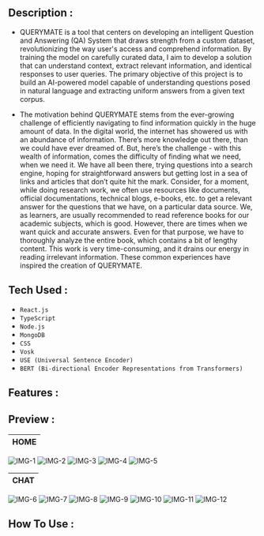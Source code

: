 ## Description :

- QUERYMATE is a tool that centers on developing an intelligent Question and Answering (QA) System that draws strength from a custom dataset, revolutionizing the way user's access and comprehend information. By training the model on carefully curated data, I aim to develop a solution that can understand context, extract relevant information, and identical responses to user queries. The primary objective of this project is to build an AI-powered model capable of understanding questions posed in natural language and extracting uniform answers from a given text corpus. 

- The motivation behind QUERYMATE stems from the ever-growing challenge of efficiently navigating to find information quickly in the huge amount of data. In the digital world, the internet has showered us with an abundance of information. There’s more knowledge out there, than we could have ever dreamed of. But, here’s the challenge - with this wealth of information, comes the difficulty of finding what we need, when we need it. We have all been there, trying questions into a search engine, hoping for straightforward answers but getting lost in a sea of links and articles that don’t quite hit the mark. Consider, for a moment, while doing research work, we often use resources like documents, official documentations, technical blogs, e-books, etc. to get a relevant answer for the questions that we have, on a particular data source. We, as learners, are usually recommended to read reference books for our academic subjects, which is good. However, there are times when we want quick and accurate answers. Even for that purpose, we have to thoroughly analyze the entire book, which contains a bit of lengthy content. This work is very time-consuming, and it drains our energy in reading irrelevant information. These common experiences have inspired the creation of QUERYMATE.

## Tech Used :

- ``React.js``
- ``TypeScript``
- ``Node.js``
- ``MongoDB``
- ``CSS``
- ``Vosk``
- ``USE (Universal Sentence Encoder)``
- ``BERT (Bi-directional Encoder Representations from Transformers)``


## Features :

## Preview :

|      **HOME**     |
| :----------------------------------------: |
![IMG-1](https://github.com/sarveshpyadav/QUERYMATE/assets/127607339/ec1e772f-21b4-4fa6-b3eb-e507ecdbeb5c)
![IMG-2](https://github.com/sarveshpyadav/QUERYMATE/assets/127607339/aef2b437-bf93-4b5a-97ae-47ae89002eeb)
![IMG-3](https://github.com/sarveshpyadav/QUERYMATE/assets/127607339/f126581f-5560-450f-bba0-682976675ca2)
![IMG-4](https://github.com/sarveshpyadav/QUERYMATE/assets/127607339/0d726a0d-589a-4258-92b0-13ce1957fe41)
![IMG-5](https://github.com/sarveshpyadav/QUERYMATE/assets/127607339/5b410bd8-e260-4aea-bbc6-bd66057ee793)

|      **CHAT**     |
| :----------------------------------------: |
![IMG-6](https://github.com/sarveshpyadav/QUERYMATE/assets/127607339/b95fcda2-b7ea-462c-8642-c1853cb2ab30)
![IMG-7](https://github.com/sarveshpyadav/QUERYMATE/assets/127607339/c8c2ced4-760c-4bb0-83c8-f4e6c54effdb)
![IMG-8](https://github.com/sarveshpyadav/QUERYMATE/assets/127607339/b3479800-1c8b-4f42-b387-bc565c7cfa16)
![IMG-9](https://github.com/sarveshpyadav/QUERYMATE/assets/127607339/c7d708e9-cdd6-4f15-b019-74d1d944bff3)
![IMG-10](https://github.com/sarveshpyadav/QUERYMATE/assets/127607339/8b616e81-99a6-4ea6-ac13-da2c875ad884)
![IMG-11](https://github.com/sarveshpyadav/QUERYMATE/assets/127607339/b42029f9-36da-4b6f-85ad-5765a29aed84)
![IMG-12](https://github.com/sarveshpyadav/QUERYMATE/assets/127607339/5e2206ca-ab56-4565-b180-4d0144934303)

## How To Use :
